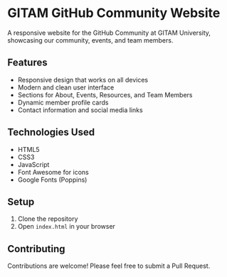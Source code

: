 # GITAM GitHub Community Website

A responsive website for the GitHub Community at GITAM University, showcasing our community, events, and team members.

## Features

- Responsive design that works on all devices
- Modern and clean user interface
- Sections for About, Events, Resources, and Team Members
- Dynamic member profile cards
- Contact information and social media links

## Technologies Used

- HTML5
- CSS3
- JavaScript
- Font Awesome for icons
- Google Fonts (Poppins)

## Setup

1. Clone the repository
2. Open `index.html` in your browser

## Contributing

Contributions are welcome! Please feel free to submit a Pull Request.
